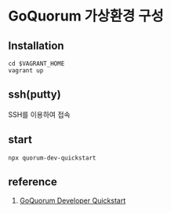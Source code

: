 # GoQuorum 가상환경 구성
## Installation
```console
cd $VAGRANT_HOME
vagrant up
```

## ssh(putty)
SSH를 이용하여 접속

## start
```console
npx quorum-dev-quickstart
```

## reference

1. [GoQuorum Developer Quickstart](https://consensys.net/docs/goquorum//en/latest/tutorials/quorum-dev-quickstart/#run-quorum-developer-quickstart)
